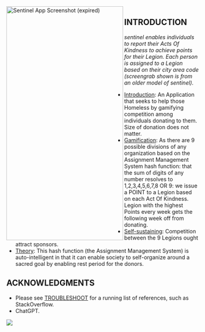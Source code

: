 <img src="https://github.com/salmanshuaib/sentinel/blob/main/%2B9_WORK/Screenshot_20230407-234139.png" alt="Sentinel App Screenshot (expired)" align="left" width="305" height="611"> 

## INTRODUCTION
_sentinel enables individuals to report their Acts Of Kindness to achieve points for their Legion. Each person is assigned to a Legion based on their city area code (screengrab shown is from an older model of sentinel)._

- [Introduction](): An Application that seeks to help those Homeless by gamifying competition among individuals donating to them. Size of donation does not matter. 
- [Gamification](): As there are 9 possible divisions of any organization based on the Assignment Management System hash function: that the sum of digits of any number resolves to 1,2,3,4,5,6,7,8 OR 9: we issue a POINT to a Legion based on each Act Of Kindness. Legion with the highest Points every week gets the following week off from donating.
- [Self-sustaining](): Competition between the 9 Legions ought attract sponsors.
- [Theory](): This hash function (the Assignment Management System) is auto-intelligent in that it can enable society to self-organize around a sacred goal by enabling rest period for the donors.

## ACKNOWLEDGMENTS
+ Please see [TROUBLESHOOT](https://github.com/salmanshuaib/sentinel/tree/main/%2B2_TROUBLESHOOT) for a running list of references, such as StackOverflow.
+ ChatGPT.
<img src="https://github.com/salmanshuaib/sentinel/blob/main/%2B2_TROUBLESHOOT/CC0%20-%2068747470733a2f2f6c6963656e7365627574746f6e732e6e65742f702f7a65726f2f312e302f38387833312e706e67.png">

